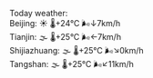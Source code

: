Today weather:  
Beijing: ☀️ 🌡️+24°C 🌬️↓7km/h  
Tianjin: 🌫  🌡️+25°C 🌬️←7km/h  
Shijiazhuang: 🌫  🌡️+25°C 🌬️↘0km/h  
Tangshan: 🌫  🌡️+25°C 🌬️↙11km/h  
